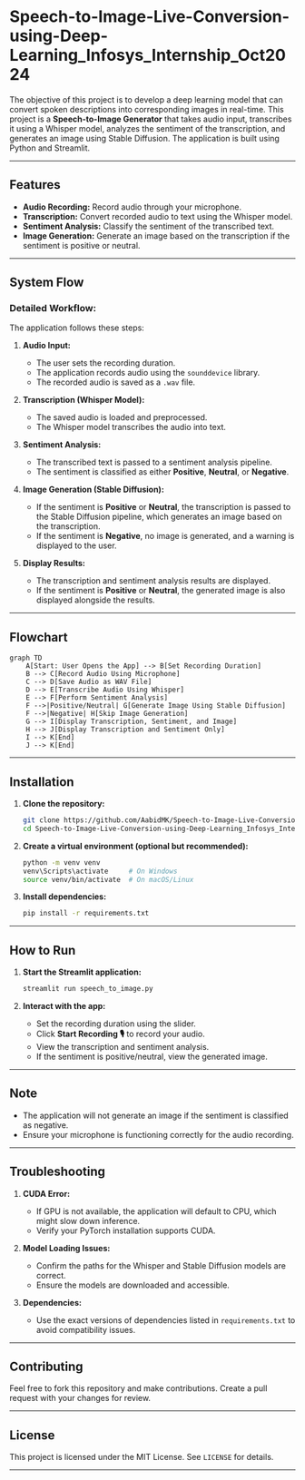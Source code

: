 # Speech-to-Image-Live-Conversion-using-Deep-Learning_Infosys_Internship_Oct2024

The objective of this project is to develop a deep learning model that can convert spoken descriptions into corresponding images in real-time.
This project is a **Speech-to-Image Generator** that takes audio input, transcribes it using a Whisper model, analyzes the sentiment of the transcription, and generates an image using Stable Diffusion. The application is built using Python and Streamlit.

---

## Features
- **Audio Recording:** Record audio through your microphone.
- **Transcription:** Convert recorded audio to text using the Whisper model.
- **Sentiment Analysis:** Classify the sentiment of the transcribed text.
- **Image Generation:** Generate an image based on the transcription if the sentiment is positive or neutral.

---

## System Flow

### Detailed Workflow:
The application follows these steps:

1. **Audio Input:**
   - The user sets the recording duration.
   - The application records audio using the `sounddevice` library.
   - The recorded audio is saved as a `.wav` file.

2. **Transcription (Whisper Model):**
   - The saved audio is loaded and preprocessed.
   - The Whisper model transcribes the audio into text.

3. **Sentiment Analysis:**
   - The transcribed text is passed to a sentiment analysis pipeline.
   - The sentiment is classified as either **Positive**, **Neutral**, or **Negative**.

4. **Image Generation (Stable Diffusion):**
   - If the sentiment is **Positive** or **Neutral**, the transcription is passed to the Stable Diffusion pipeline, which generates an image based on the transcription.
   - If the sentiment is **Negative**, no image is generated, and a warning is displayed to the user.

5. **Display Results:**
   - The transcription and sentiment analysis results are displayed.
   - If the sentiment is **Positive** or **Neutral**, the generated image is also displayed alongside the results.

---

## Flowchart


```mermaid
graph TD
    A[Start: User Opens the App] --> B[Set Recording Duration]
    B --> C[Record Audio Using Microphone]
    C --> D[Save Audio as WAV File]
    D --> E[Transcribe Audio Using Whisper]
    E --> F[Perform Sentiment Analysis]
    F -->|Positive/Neutral| G[Generate Image Using Stable Diffusion]
    F -->|Negative| H[Skip Image Generation]
    G --> I[Display Transcription, Sentiment, and Image]
    H --> J[Display Transcription and Sentiment Only]
    I --> K[End]
    J --> K[End]
```

---

## Installation

1. **Clone the repository:**
   ```bash
   git clone https://github.com/AabidMK/Speech-to-Image-Live-Conversion-using-Deep-Learning_Infosys_Internship_Oct2024.git
   cd Speech-to-Image-Live-Conversion-using-Deep-Learning_Infosys_Internship_Oct2024


2. **Create a virtual environment (optional but recommended):**
   ```bash
   python -m venv venv
   venv\Scripts\activate     # On Windows
   source venv/bin/activate  # On macOS/Linux

3. **Install dependencies:**
   ```bash
   pip install -r requirements.txt
   ```

---

## How to Run

1. **Start the Streamlit application:**
   ```bash
   streamlit run speech_to_image.py
   ```

2. **Interact with the app:**
   - Set the recording duration using the slider.
   - Click **Start Recording 🎙️** to record your audio.
   - View the transcription and sentiment analysis.
   - If the sentiment is positive/neutral, view the generated image.

---

## Note
- The application will not generate an image if the sentiment is classified as negative.
- Ensure your microphone is functioning correctly for the audio recording.

---

## Troubleshooting
1. **CUDA Error:** 
   - If GPU is not available, the application will default to CPU, which might slow down inference. 
   - Verify your PyTorch installation supports CUDA.

2. **Model Loading Issues:** 
   - Confirm the paths for the Whisper and Stable Diffusion models are correct.
   - Ensure the models are downloaded and accessible.

3. **Dependencies:** 
   - Use the exact versions of dependencies listed in `requirements.txt` to avoid compatibility issues.

---

## Contributing
Feel free to fork this repository and make contributions. Create a pull request with your changes for review.

---

## License
This project is licensed under the MIT License. See `LICENSE` for details.

---

